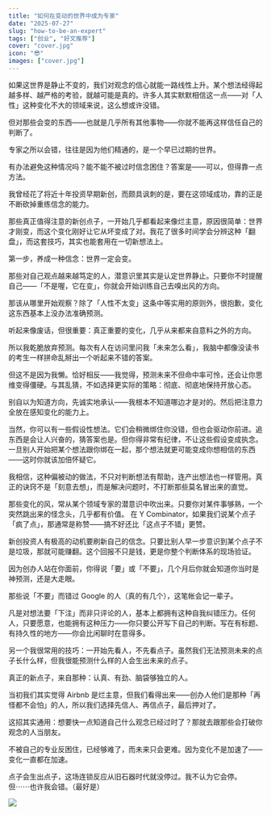 ```yaml
---
title: "如何在变动的世界中成为专家"
date: "2025-07-27"
slug: "how-to-be-an-expert"
tags: ["创业", "好文推荐"]
cover: "cover.jpg"
icon: "😎"
images: ["cover.jpg"]
---
```

如果这世界是静止不变的，我们对观念的信心就能一路线性上升。某个想法经得起越多样、越严格的考验，就越可能是真的。许多人其实默默相信这一点——对「人性」这种变化不大的领域来说，这么想或许没错。



但对那些会变的东西——也就是几乎所有其他事物——你就不能再这样信任自己的判断了。



专家之所以会错，往往是因为他们精通的，是一个早已过期的世界。



有办法避免这种情况吗？能不能不被过时信念困住？答案是——可以，但得靠一点方法。



我曾经花了将近十年投资早期新创，而颇具讽刺的是，要在这领域成功，靠的正是不断砍掉重练信念的能力。



那些真正值得注意的新创点子，一开始几乎都看起来像烂主意，原因很简单：世界才刚变，而这个变化刚好让它从坏变成了对。我花了很多时间学会分辨这种「翻盘」，而这套技巧，其实也能套用在一切新想法上。



第一步，养成一种信念：世界一定会变。



那些对自己观点越来越笃定的人，潜意识里其实是认定世界静止。只要你不时提醒自己——「不是喔，它在变」，你就会开始训练自己去嗅出风的方向。



那该从哪里开始观察？除了「人性不太变」这条中等实用的原则外，很抱歉，变化这东西基本上没办法准确预测。



听起来像废话，但很重要：真正重要的变化，几乎从来都来自意料之外的方向。



所以我乾脆放弃预测。每次有人在访问里问我「未来怎么看」，我脑中都像没读书的考生一样拼命乱掰出一个听起来不错的答案。



但这不是因为我懒。恰好相反——我觉得，预测未来不但命中率可怜，还会让你思维变得僵硬。与其乱猜，不如选择更实际的策略：彻底、彻底地保持开放心态。



别自以为知道方向，先诚实地承认——我根本不知道哪边才是对的。然后把注意力全放在感知变化的能力上。



当然，你可以有一些假设性想法。它们会稍微绑住你没错，但也会驱动你前进。追东西是会让人兴奋的，猜答案也是。但你得非常有纪律，不让这些假设变成执念。
一旦别人开始把某个想法跟你绑在一起，那个想法就更可能变成你想相信的东西——这时你就该加倍怀疑它。



我相信，这种偏被动的做法，不只对判断想法有帮助，连产出想法也一样管用。真正的诀窍不是「刻意去想」，而是解决问题时，不打断那些莫名冒出来的直觉。



那些变化的风，常从某个领域专家的潜意识中吹出来。只要你对某件事够熟，一个突然跳出来的怪念头，几乎都有价值。
在 Y Combinator，如果我们说某个点子「疯了点」，那通常是称赞——搞不好还比「这点子不错」更赞。



新创投资人有极高的动机要刷新自己的信念。只要比别人早一步意识到某个点子不是垃圾，那就可能赚翻。这个回报不只是钱，更是你整个判断体系的现场验证。



因为创办人站在你面前，你得说「要」或「不要」，几个月后你就会知道你当时是神预测，还是大走眼。



那些说「不要」而错过 Google 的人（真的有几个），这笔帐会记一辈子。



凡是对想法要「下注」而非只评论的人，基本上都拥有这种自我纠错压力。任何人，只要愿意，也能拥有这种压力——你只要公开写下自己的判断。写在有标题、有持久性的地方——你会比闲聊时在意得多。



另一个我很常用的技巧：一开始先看人，不先看点子。虽然我们无法预测未来的点子长什么样，但我很能预测什么样的人会生出未来的点子。



真正的新点子，来自那种：认真、有劲、脑袋够独立的人。



当初我们其实觉得 Airbnb 是烂主意，但我们看得出来——创办人他们是那种「再怪都不会怕」的人，所以我们选择先信人、再信点子，最后押对了。



这招其实通用：想要快一点知道自己什么观念已经过时了？那就去跟那些会打破你观念的人当朋友。



不被自己的专业反困住，已经够难了，而未来只会更难。因为变化不是加速了——变化一直都在加速。



点子会生出点子，这场连锁反应从旧石器时代就没停过。我不认为它会停。
但⋯⋯也许我会错。（最好是）




![](https://prod-files-secure.s3.us-west-2.amazonaws.com/112d0858-5090-4d34-a606-b75eb8d65fd2/46476355-9cf3-4e99-9b7a-3531bc426380/1000202064.png?X-Amz-Algorithm=AWS4-HMAC-SHA256&X-Amz-Content-Sha256=UNSIGNED-PAYLOAD&X-Amz-Credential=ASIAZI2LB4663C2AQ7NX%2F20251007%2Fus-west-2%2Fs3%2Faws4_request&X-Amz-Date=20251007T154637Z&X-Amz-Expires=3600&X-Amz-Security-Token=IQoJb3JpZ2luX2VjEBAaCXVzLXdlc3QtMiJHMEUCIQCz8tyGfAusey02pJEE4OzdCUXbHO4QkchtMpNwU9uikAIgCrZOCHYRqOpwkjf3QgiyZAJs5xbOaYmb0qu%2Bd%2BX9V8EqiAQIqf%2F%2F%2F%2F%2F%2F%2F%2F%2F%2FARAAGgw2Mzc0MjMxODM4MDUiDMJuVoiQfM4H5boZkircA6qt0eGYfmcmSSNVlE%2F9vSvRLMbtsj5D%2FVcgzovdFVptHQ0i1k0iLYiArSizavOq4BSuED3uBw8iKXR%2FIcKW%2FSKX5629KUISEwgcthaIVFvBYx00CZB35nA26cIfN1egOuC19I01zPum30t2ePFC%2F58QDv9aggDuGRyFu9AF1kItlX4N3nUTQ2MNHaKhi9GM%2BUkWdspEZlYJ0F0wWNldwTWT8EeubsKlNMEos75nWKO7iqorsM0F9AXkzw2SBmbrbul%2FmDr4uqSxHUVVSlfpPJeJiEyBelGbzLFvz0csC%2F9LzI32ppRZq4GFvDo%2BUoe5OrFoV79d%2F0NbdMm9MaU2sDu1FlUk0AihmEtGPyRVU2V5v98QmdWcx7T7NZRWQsWocKcMJA3hoXnxtbpXZqQojq%2BZmWXSGZvvWq%2B0mzBI%2FMVvXcVqG6WhU1jaC9eLvyF1QSSIV34Cqr7kSj%2B9F%2BfxTiEewuiKPMQI6d4lFeew4ik1dHFPuEGcceiopVf7RA%2F503KerO4Qe1zvkcNHgOcAnx0du4V0Ly%2BOaSS9KLCQG61it8J2gojpzO1Avfkrm27fvAqm%2FqO1x6Dym6XAItRMQ5C9wfM5XxNPOAf6ByLYjhdwbcHWiv%2B7VSPbWVHtMMzhlMcGOqUB2lV7DsOaI6d5WY6UTWwxqsiYugHeYGqM2jpHnOCJMOYie7LXZ1eapyRtGLNS3ip6APTsOLUlnQVLdwCcVjQ7eOvknE5Xig94iJhL0ubESNgKHUKQabhGcGhgpwf%2FJnOw7p6PrUZYc9sQwdAF%2FlU8Lx6Y8yHMIEboNngFJCM1Ii6YS7sMLlSwB3KJBEyPyxx6ARGvDMJUONDvn9fe%2F7U0QbenN0da&X-Amz-Signature=876d9c589e2d656661889e902001fb386bba9128a22515a7b1d51ea8a8525d13&X-Amz-SignedHeaders=host&x-amz-checksum-mode=ENABLED&x-id=GetObject)

